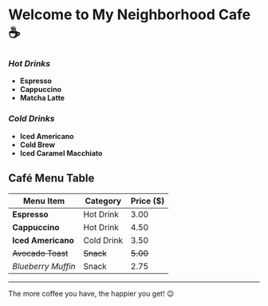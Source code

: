 # Welcome to **My Neighborhood Cafe** ☕️

### *Hot Drinks*
- **Espresso** 
- **Cappuccino**
- **Matcha Latte** 

### *Cold Drinks*
- **Iced Americano**
- **Cold Brew**
- **Iced Caramel Macchiato** 

## Café Menu Table

| **Menu Item**          | **Category**    | **Price ($)** |
|------------------------|-----------------|---------------|
| **Espresso**           | Hot Drink       | 3.00          |
| **Cappuccino**         | Hot Drink       | 4.50          |
| **Iced Americano**     | Cold Drink      | 3.50          |
| ~~Avocado Toast~~      | ~~Snack~~       | ~~5.00~~      |
| *Blueberry Muffin*     | Snack           | 2.75          |
---

The more coffee you have, the happier you get! 😉
